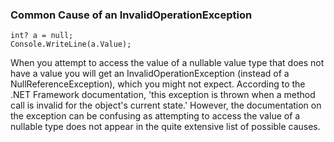 ### Common Cause of an InvalidOperationException
	int? a = null;
	Console.WriteLine(a.Value);
When you attempt to access the value of a  nullable value type that does not have a value you will get an InvalidOperationException (instead of a NullReferenceException), which you might not expect. According to the .NET Framework documentation, 'this exception is thrown when a method call is invalid for the object's current state.' However, the documentation on the exception can be confusing as attempting to access the value of a nullable type does not appear in the quite extensive list of possible causes. 